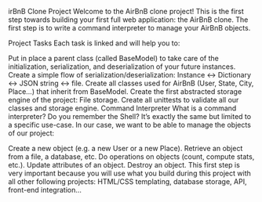 irBnB Clone Project
Welcome to the AirBnB clone project! This is the first step towards building your first full web application: the AirBnB clone. The first step is to write a command interpreter to manage your AirBnB objects.

Project Tasks
Each task is linked and will help you to:

Put in place a parent class (called BaseModel) to take care of the initialization, serialization, and deserialization of your future instances.
Create a simple flow of serialization/deserialization: Instance <-> Dictionary <-> JSON string <-> file.
Create all classes used for AirBnB (User, State, City, Place…) that inherit from BaseModel.
Create the first abstracted storage engine of the project: File storage.
Create all unittests to validate all our classes and storage engine.
Command Interpreter
What is a command interpreter? Do you remember the Shell? It’s exactly the same but limited to a specific use-case. In our case, we want to be able to manage the objects of our project:

Create a new object (e.g. a new User or a new Place).
Retrieve an object from a file, a database, etc.
Do operations on objects (count, compute stats, etc.).
Update attributes of an object.
Destroy an object.
This first step is very important because you will use what you build during this project with all other following projects: HTML/CSS templating, database storage, API, front-end integration…
